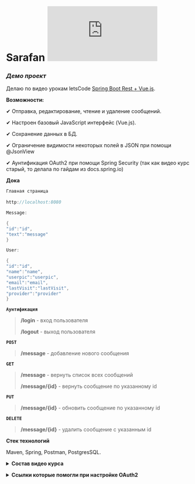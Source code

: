 # **Sarafan** ![progress](http://www.yarntomato.com/percentbarmaker/button.php?barPosition=27&leftFill=%23FF0000 "progress") 
### _Демо проект_ 

Делаю по видео урокам letsCode [Spring Boot Rest + Vue.js](https://www.youtube.com/playlist?list=PLU2ftbIeotGqSTOVNjT4L3Yfy8jatCdhm).

**Возможности:**

✔ Отправка, редактирование, чтение и удаление сообщений.

✔ Настроен базовый JavaScript интерфейс (Vue.js). 

✔ Сохранение данных в БД.

✔ Ограничение видимости некоторых полей в JSON при помощи @JsonView

✔ Аунтификация OAuth2 при помощи Spring Security (так как видео курс старый, то делала по гайдам из docs.spring.io)

**Дока**

```java
Главная страница
        
http://localhost:8080
```

```java
Message:

{
"id":"id",
"text":"message"
}
```

```java
User:

{
"id":"id",
"name":"name",
"userpic":"userpic",
"email":"email",
"lastVisit":"lastVisit",
"provider":"provider"
}
```

**`Аунтификация`**
>**/login** - вход пользователя
> 
>**/logout** - выход пользователя

**`POST`**
>**/message** - добавление нового сообщения

**`GET`**
>**/message** - вернуть список всех сообщений
>
>**/message/{id}** - вернуть сообщение по указанному id


**`PUT`**
>**/message/{id}** - обновить сообщение по указанному id

**`DELETE`**
>**/message/{id}** - удалить сообщение с указанным id
  
**Стек технологий**

Maven, Spring, Postman, PostgresSQL.


**<details><summary>Состав видео курса</summary>**

- [X] **lec_1** - Делаем простое REST приложение с нуля.

- [X] **lec_2** - Vue.js - базовый JavaScript интерфейс (часть 1). 

- [X] **lec_3** - Vue.js - отображение и изменение данных с сервера (часть 2). 

- [X] **lec_4** - Подключаем базу данных, настраиваем Jackson.

- [X] **lec_5** - Подключаем Spring Security и oAuth2. 

- [X] **lec_6** - Настраиваем Spring Security и oAuth2 в Vue.js.

- [ ] **lec_7** - Настраиваем Webpack и разбиваем фронт на

- [ ] **lec_8** - Подключаем WebSocket (SockJS + Stomp). Spring

- [ ] **lec_9** - Стилизуем приложение с Vuetify (Material design).

- [ ] **lec_10** - Сериализуем с JsonView при отправке через WebSocket.

- [ ] **lec_11** - Настраиваем Vuex. Централизованное хранилище. 

- [ ] **lec_12** - Vue Router. Роутинг в браузере. 

- [ ] **lec_13** - Open Graph Protocol: превью ссылок на сайте по микроразметке. 

- [ ] **lec_14** - Комментарии с JPA Entity Graph. 

- [ ] **lec_15** - Решение циклических ссылок в JSON. Vue debug. 

- [ ] **lec_16** - Бесконечная прокрутка списков

- [ ] **lec_17** - Подписки пользователей. Spring Boot Rest

- [ ] **lec_18** - Подписки с подтверждением. 

- [ ] **lec_19** - Подписки с подтверждением: фронтенд. 

- [ ] **lec_20** - Sentry: собираем ошибки от пользователей.

- [ ] **lec_21** - Собираем JAR с Vue.js внутри. 

- [ ] **lec_22** - Публикация на Heroku.
      
</details>

**<details><summary>Ссылки которые помогли при настройке OAuth2</summary>**

- Статья **Spring Boot OAuth2 Login with Google Example** от *30 November 2022* - https://www.codejava.net/frameworks/spring-boot/oauth2-login-with-google-example

- Гайды от **Spring.io**
  - https://docs.spring.io/spring-authorization-server/reference/guides/how-to-social-login.html
  - https://docs.spring.io/spring-authorization-server/reference/protocol-endpoints.html
  - https://docs.spring.io/spring-security/reference/servlet/authentication/passwords/basic.html
  - https://docs.spring.io/spring-security/reference/servlet/architecture.html#servlet-securityfilterchain


- Статьи на **Habr**
  - https://habr.com/ru/articles/346628/
  - https://habr.com/ru/articles/528410/
  

- **JavaRush** - https://javarush.com/quests/lectures/questspringsecurity.level01.lecture09

</details>
